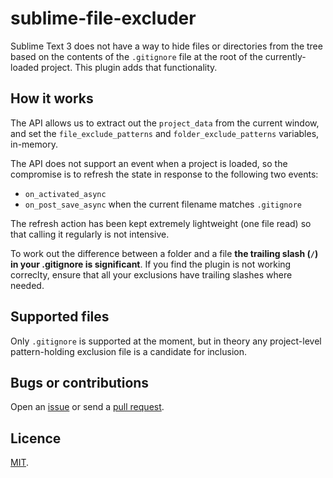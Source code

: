 # sublime-file-excluder

Sublime Text 3 does not have a way to hide files or directories from the tree based on the contents of the `.gitignore` file at the root of the currently-loaded project. This plugin adds that functionality.

## How it works

The API allows us to extract out the `project_data` from the current window, and set the `file_exclude_patterns` and `folder_exclude_patterns` variables, in-memory.

The API does not support an event when a project is loaded, so the compromise is to refresh the state in response to the following two events:

- `on_activated_async`
- `on_post_save_async` when the current filename matches `.gitignore`

The refresh action has been kept extremely lightweight (one file read) so that calling it regularly is not intensive.

To work out the difference between a folder and a file **the trailing slash (`/`) in your .gitignore is significant**. If you find the plugin is not working correclty, ensure that all your exclusions have trailing slashes where needed.

## Supported files

Only `.gitignore` is supported at the moment, but in theory any project-level pattern-holding exclusion file is a candidate for inclusion.

## Bugs or contributions

Open an [issue](http://github.com/crdx/sublime-file-excluder/issues) or send a [pull request](http://github.com/crdx/sublime-file-excluder/pulls).

## Licence

[MIT](LICENCE.md).
